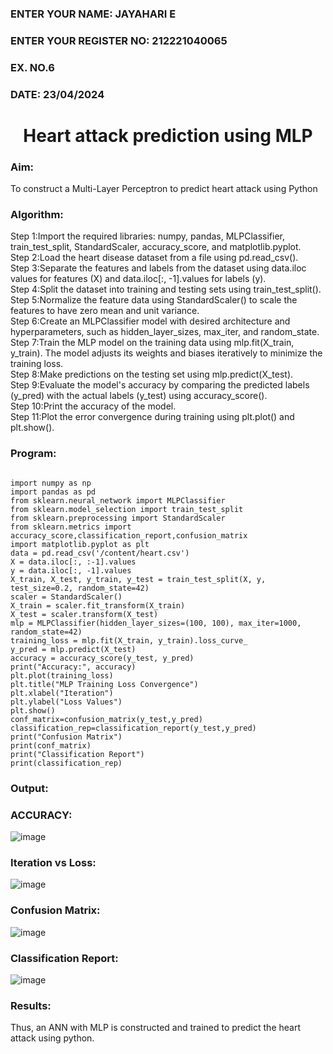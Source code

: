 <H3>ENTER YOUR NAME: JAYAHARI E</H3>
<H3>ENTER YOUR REGISTER NO: 212221040065</H3>
<H3>EX. NO.6</H3>
<H3>DATE: 23/04/2024</H3>
<H1 ALIGN =CENTER>Heart attack prediction using MLP</H1>
<H3>Aim:</H3>  To construct a  Multi-Layer Perceptron to predict heart attack using Python
<H3>Algorithm:</H3>
Step 1:Import the required libraries: numpy, pandas, MLPClassifier, train_test_split, StandardScaler, accuracy_score, and matplotlib.pyplot.<BR>
Step 2:Load the heart disease dataset from a file using pd.read_csv().<BR>
Step 3:Separate the features and labels from the dataset using data.iloc values for features (X) and data.iloc[:, -1].values for labels (y).<BR>
Step 4:Split the dataset into training and testing sets using train_test_split().<BR>
Step 5:Normalize the feature data using StandardScaler() to scale the features to have zero mean and unit variance.<BR>
Step 6:Create an MLPClassifier model with desired architecture and hyperparameters, such as hidden_layer_sizes, max_iter, and random_state.<BR>
Step 7:Train the MLP model on the training data using mlp.fit(X_train, y_train). The model adjusts its weights and biases iteratively to minimize the training loss.<BR>
Step 8:Make predictions on the testing set using mlp.predict(X_test).<BR>
Step 9:Evaluate the model's accuracy by comparing the predicted labels (y_pred) with the actual labels (y_test) using accuracy_score().<BR>
Step 10:Print the accuracy of the model.<BR>
Step 11:Plot the error convergence during training using plt.plot() and plt.show().<BR>
<H3>Program: </H3>

```

import numpy as np
import pandas as pd
from sklearn.neural_network import MLPClassifier
from sklearn.model_selection import train_test_split
from sklearn.preprocessing import StandardScaler
from sklearn.metrics import accuracy_score,classification_report,confusion_matrix
import matplotlib.pyplot as plt
data = pd.read_csv('/content/heart.csv')
X = data.iloc[:, :-1].values
y = data.iloc[:, -1].values
X_train, X_test, y_train, y_test = train_test_split(X, y, test_size=0.2, random_state=42)
scaler = StandardScaler()
X_train = scaler.fit_transform(X_train)
X_test = scaler.transform(X_test)
mlp = MLPClassifier(hidden_layer_sizes=(100, 100), max_iter=1000, random_state=42)
training_loss = mlp.fit(X_train, y_train).loss_curve_
y_pred = mlp.predict(X_test)
accuracy = accuracy_score(y_test, y_pred)
print("Accuracy:", accuracy)
plt.plot(training_loss)
plt.title("MLP Training Loss Convergence")
plt.xlabel("Iteration")
plt.ylabel("Loss Values")
plt.show()
conf_matrix=confusion_matrix(y_test,y_pred)
classification_rep=classification_report(y_test,y_pred)
print("Confusion Matrix")
print(conf_matrix)
print("Classification Report")
print(classification_rep)
```

<H3>Output:</H3>

### ACCURACY:

![image](https://github.com/nithish143257/EX-6-NN/assets/113762839/34e966d6-5d73-4f64-b1c1-a6971138e66b)

### Iteration vs Loss:

![image](https://github.com/nithish143257/EX-6-NN/assets/113762839/820f3706-8dff-4a87-a34d-1dbff0713f53)


### Confusion Matrix:
![image](https://github.com/nithish143257/EX-6-NN/assets/113762839/2483ef93-e017-4526-b594-4d8c904f5e1b)

### Classification Report:
![image](https://github.com/nithish143257/EX-6-NN/assets/113762839/ec5b601a-0cce-412c-9c18-2a7bfef5849a)

<H3>Results:</H3>
Thus, an ANN with MLP is constructed and trained to predict the heart attack using python.
